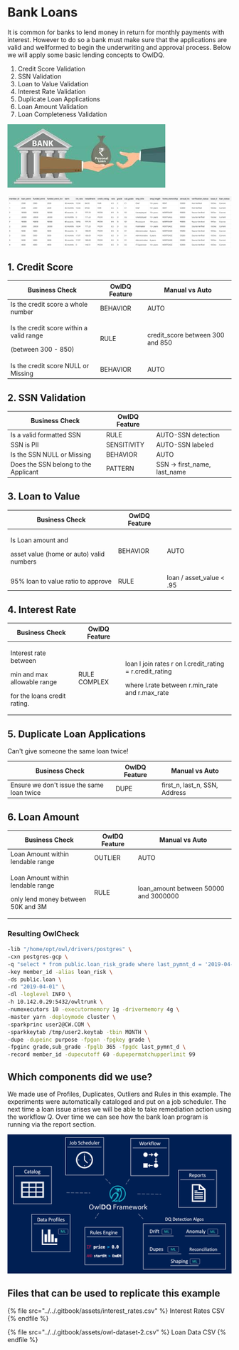 # Bank Loans

It is common for banks to lend money in return for monthly payments with interest.  However to do so a bank must make sure that the applications are valid and wellformed to begin the underwriting and approval process.  Below we will apply some basic lending concepts to OwlDQ.&#x20;

1. Credit Score Validation
2. SSN Validation
3. Loan to Value Validation
4. Interest Rate Validation
5. Duplicate Loan Applications
6. Loan Amount Validation
7. Loan Completeness Validation

![](../../.gitbook/assets/bank-loan1.jpeg)

![](../../.gitbook/assets/screen-shot-2020-03-30-at-2.35.16-pm.png)

## 1. Credit Score

| Business Check                                                             | OwlDQ Feature  | Manual vs Auto                    |
| -------------------------------------------------------------------------- | -------------- | --------------------------------- |
| Is the credit score a whole number                                         | BEHAVIOR       | AUTO                              |
| <p>Is the credit score within a valid range </p><p>(between 300 - 850)</p> | RULE           | credit\_score between 300 and 850 |
| Is the credit score NULL or Missing                                        | BEHAVIOR       | AUTO                              |

## &#x20;2. SSN Validation

| Business Check                       | OwlDQ Feature |                                |
| ------------------------------------ | ------------- | ------------------------------ |
| Is a valid formatted SSN             | RULE          | AUTO-SSN detection             |
| SSN is PII                           | SENSITIVITY   | AUTO-SSN labeled               |
| Is the SSN NULL or Missing           | BEHAVIOR      | AUTO                           |
| Does the SSN belong to the Applicant | PATTERN       | SSN -> first\_name, last\_name |

## 3. Loan to Value&#x20;

| Business Check                                                            | OwlDQ Feature |                           |
| ------------------------------------------------------------------------- | ------------- | ------------------------- |
| <p>Is Loan amount and </p><p>asset value (home or auto) valid numbers</p> | BEHAVIOR      | AUTO                      |
| 95% loan to value ratio to approve                                        | RULE          | loan / asset\_value < .95 |

## 4. Interest Rate

| Business Check                                                                                      | OwlDQ Feature |                                                                                                                       |
| --------------------------------------------------------------------------------------------------- | ------------- | --------------------------------------------------------------------------------------------------------------------- |
| <p>Interest rate between </p><p>min and max allowable range </p><p>for the loans credit rating.</p> | RULE COMPLEX  | <p>loan l join rates r on l.credit_rating = r.credit_rating </p><p>where l.rate between r.min_rate and r.max_rate</p> |

## 5. Duplicate Loan Applications

Can't give someone the same loan twice!

| Business Check                            | OwlDQ Feature | Manual vs Auto                  |
| ----------------------------------------- | ------------- | ------------------------------- |
| Ensure we don't issue the same loan twice | DUPE          | first\_n, last\_n, SSN, Address |

## 6. Loan Amount

| Business Check                                                                     | OwlDQ Feature | Manual vs Auto                         |
| ---------------------------------------------------------------------------------- | ------------- | -------------------------------------- |
| Loan Amount within lendable range                                                  | OUTLIER       | AUTO                                   |
| <p>Loan Amount within lendable range </p><p>only lend money between 50K and 3M</p> | RULE          | loan\_amount between 50000 and 3000000 |

### Resulting OwlCheck

```bash
-lib "/home/opt/owl/drivers/postgres" \
-cxn postgres-gcp \
-q "select * from public.loan_risk_grade where last_pymnt_d = '2019-04-01'" \
-key member_id -alias loan_risk \
-ds public.loan \
-rd "2019-04-01" \
-dl -loglevel INFO \
-h 10.142.0.29:5432/owltrunk \
-numexecutors 10 -executormemory 1g -drivermemory 4g \
-master yarn -deploymode cluster \
-sparkprinc user2@CW.COM \
-sparkkeytab /tmp/user2.keytab -tbin MONTH \
-dupe -dupeinc purpose -fpgon -fpgkey grade \
-fpginc grade,sub_grade -fpglb 365 -fpgdc last_pymnt_d \
-record member_id -dupecutoff 60 -dupepermatchupperlimit 99 
```

## Which components did we use?

We made use of Profiles, Duplicates, Outliers and Rules in this example.  The experiments were automatically cataloged and put on a job scheduler.  The next time a loan issue arises we will be able to take remediation action using the workflow Q.  Over time we can see how the bank loan program is running via the report section.&#x20;

![](../../.gitbook/assets/owldq-framework-li.png)

## Files that can be used to replicate this example

{% file src="../../.gitbook/assets/interest_rates.csv" %}
Interest Rates CSV
{% endfile %}

{% file src="../../.gitbook/assets/owl-dataset-2.csv" %}
Loan Data CSV
{% endfile %}
